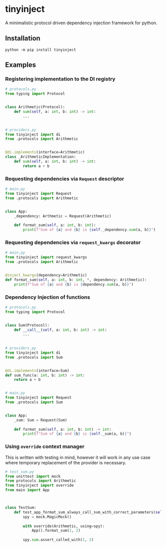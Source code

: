 # tinyinject
A minimalistic protocol driven dependency injection framework for python.

## Installation

```commandline
python -m pip install tinyinject
```

## Examples

### Registering implementation to the DI registry

```python
# protocols.py
from typing import Protocol


class Arithmetic(Protocol):
    def sum(self, a: int, b: int) -> int:
        ...
    

# providers.py
from tinyinject import di
from .protocols import Arithmetic


@di.implements(interface=Arithmetic)
class _ArithmeticImplementation:
    def sum(self, a: int, b: int) -> int:
        return a + b
```

### Requesting dependencies via `Request` descriptor
```python
# main.py
from tinyinject import Request
from .protocols import Arithmetic


class App:
    _dependency: Arthmetic = Request(Arithmetic)
    
    def format_sum(self, a: int, b: int):
        print(f"Sum of {a} and {b} is {self._dependency.sum(a, b)}")
```


### Requesting dependencies via `request_kwargs` decorator
```python
# main.py
from tinyinject import request_kwargs
from .protocols import Arithmetic


@inject_kwargs(dependency=Arithmetic)
def format_sum(self, a: int, b: int, *, dependency: Arithmetic):
    print(f"Sum of {a} and {b} is {dependency.sum(a, b)}")
```


### Dependency Injection of functions
```python
# protocols.py
from typing import Protocol


class Sum(Protocol):
    def __call__(self, a: int, b: int) -> int:
        ...
    
    
# providers.py
from tinyinject import di
from .protocols import Sum


@di.implements(interface=Sum)
def sum_func(a: int, b: int) -> int:
    return a + b


# main.py
from tinyinject import Request
from .protocols import Sum


class App:
    _sum: Sum = Request(Sum)
    
    def format_sum(self, a: int, b: int) -> int:
        print(f"Sum of {a} and {b} is {self._sum(a, b)}")

```


### Using `override` context manager
This is written with testing in mind, however it will work in any use case where temporary replacement
of the provider is necessary.

```python
# test_sum.py
from unittest import mock
from protocols import Arithmetic
from tinyinject import override
from main import App



class TestSum:
    def test_app_format_sum_always_call_sum_with_correct_parameters(self):
        spy = mock.MagicMock()
        
        with override(Arithmetic, using=spy):
            App().format_sum(1, 2)
            
        spy.sum.assert_called_with(1, 2)
```